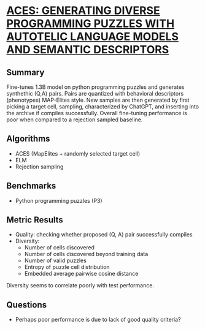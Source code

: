 # [ACES: GENERATING DIVERSE PROGRAMMING PUZZLES WITH AUTOTELIC LANGUAGE MODELS AND SEMANTIC DESCRIPTORS](https://arxiv.org/abs/2310.10692)

## Summary

Fine-tunes 1.3B model on python programming puzzles and generates synthethic (Q,A) pairs. Pairs are quantized with behavioral descriptors (phenotypes) MAP-Elites style. New samples are then generated by first picking a target cell, sampling, characterized by ChatGPT, and inserting into the archive if compiles successfully. Overall fine-tuning performance is poor when compared to a rejection sampled baseline.

## Algorithms

- ACES (MapElites + randomly selected target cell)
- ELM
- Rejection sampling

## Benchmarks

- Python programming puzzles (P3)

## Metric Results

- Quality: checking whether proposed (Q, A) pair successfully compiles
- Diversity:
    - Number of cells discovered
    - Number of cells discovered beyond training data
    - Number of valid puzzles
    - Entropy of puzzle cell distribution
    - Embedded average pairwise cosine distance

Diversity seems to correlate poorly with test performance.


## Questions

- Perhaps poor performance is due to lack of good quality criteria?